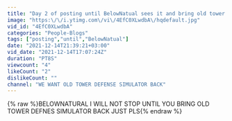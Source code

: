 ```yaml
---
title: "Day 2 of posting until BelowNatual sees it and bring old tower defense simulator back"
image: "https:\/\/i.ytimg.com\/vi\/4EfC0XLwdbA\/hqdefault.jpg"
vid_id: "4EfC0XLwdbA"
categories: "People-Blogs"
tags: ["posting","until","BelowNatual"]
date: "2021-12-14T21:39:21+03:00"
vid_date: "2021-12-14T17:07:24Z"
duration: "PT8S"
viewcount: "4"
likeCount: "2"
dislikeCount: ""
channel: "WE WANT OLD TOWER DEFENSE SIMULATOR BACK"
---
```

{% raw %}BELOWNATURAL I WILL NOT STOP UNTIL YOU BRING OLD TOWER DEFNES SIMULATOR BACK JUST PLS{% endraw %}
